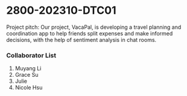# 2800-202310-DTC01

Project pitch:
Our project, VacaPal, is developing a travel planning and coordination app to help friends split expenses and make informed decisions, with the help of sentiment analysis in chat rooms.
### Collaborator List
1. Muyang Li
2. Grace Su
3. Julie
4. Nicole Hsu
